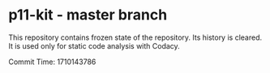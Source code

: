 # p11-kit - master branch

This repository contains frozen state of the repository.
Its history is cleared. It is used only for static code
analysis with Codacy.

Commit Time: 1710143786